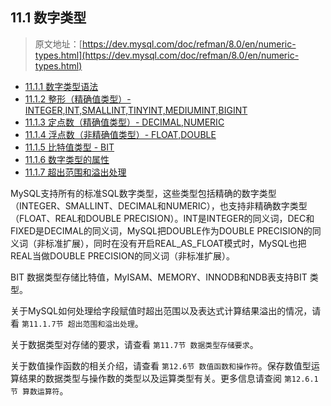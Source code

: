 ## 11.1 数字类型

> 原文地址：[https://dev.mysql.com/doc/refman/8.0/en/numeric-types.html](https://dev.mysql.com/doc/refman/8.0/en/numeric-types.html)

- [11.1.1 数字类型语法](data-types/numeric-types.md)
- [11.1.2 整形（精确值类型）- INTEGER,INT,SMALLINT,TINYINT,MEDIUMINT,BIGINT](data-types/)
- [11.1.3 定点数（精确值类型）- DECIMAL,NUMERIC](data-types/)
- [11.1.4 浮点数（非精确值类型）- FLOAT,DOUBLE](data-types/)
- [11.1.5 比特值类型 - BIT](data-types/)
- [11.1.6 数字类型的属性](data-types/)
- [11.1.7 超出范围和溢出处理](data-types/)

MySQL支持所有的标准SQL数字类型，这些类型包括精确的数字类型（INTEGER、SMALLINT、DECIMAL和NUMERIC），也支持非精确数字类型（FLOAT、REAL和DOUBLE PRECISION）。INT是INTEGER的同义词，DEC和FIXED是DECIMAL的同义词，MySQL把DOUBLE作为DOUBLE PRECISION的同义词（非标准扩展），同时在没有开启REAL_AS_FLOAT模式时，MySQL也把REAL当做DOUBLE PRECISION的同义词（非标准扩展）。

BIT 数据类型存储比特值，MyISAM、MEMORY、INNODB和NDB表支持BIT 类型。

关于MySQL如何处理给字段赋值时超出范围以及表达式计算结果溢出的情况，请看 `第11.1.7节 超出范围和溢出处理`。

关于数据类型对存储的要求，请查看 `第11.7节 数据类型存储要求`。

关于数值操作函数的相关介绍，请查看 `第12.6节 数值函数和操作符`。保存数值型运算结果的数据类型与操作数的类型以及运算类型有关。更多信息请查阅 `第12.6.1节 算数运算符`。